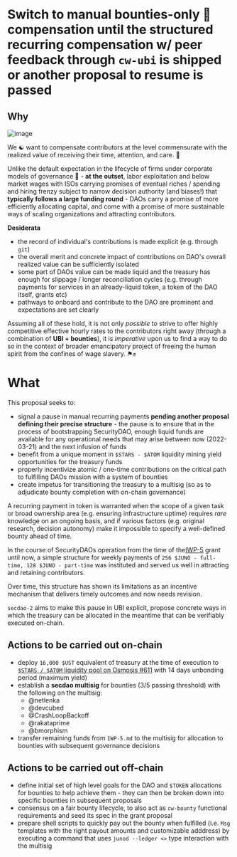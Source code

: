 # Switch to manual bounties-only 🤠 compensation until the structured recurring compensation w/ peer feedback through `cw-ubi` is shipped or another proposal to resume is passed
## Why
![image](https://user-images.githubusercontent.com/1236584/159340485-127d084f-f8ae-4240-ab3b-820d1c186956.png)

We ☯️ want to compensate contributors at the level commensurate with the realized value of receiving their time, attention, and care. 🌱

Unlike the default expectation in the lifecycle of firms under corporate models of governance 🏢 - **at the outset**, labor exploitation and below market wages with ISOs carrying promises of eventual riches / spending and hiring frenzy subject to narrow decision authority (and biases!) that **typically follows a large funding round** - DAOs carry a promise of more efficiently allocating capital, and come with a promise of more sustainable ways of scaling organizations and attracting contributors.

**Desiderata**

- the record of individual's contributions is made explicit (e.g. through `git`)
- the overall merit and concrete impact of contributions on DAO's overall realized value can be sufficiently isolated
- some part of DAOs value can be made liquid and the treasury has enough for slippage / longer reconciliation cycles (e.g. through payments for services in an already-liquid token, a token of the DAO itself, grants etc)
- pathways to onboard and contribute to the DAO are prominent and expectations are set clearly

Assuming all of these hold, it is not only _possible_ to strive to offer highly competitive effective hourly rates to the contributors right away (through a combination of **UBI + bounties**), it is _imperative_ upon us to find a way to do so in the context of broader emancipatory project of freeing the human spirit from the confines of wage slavery. ⚑✊

# What
This proposal seeks to:

- signal a pause in manual recurring payments **pending another proposal defining their precise structure** - the pause is to ensure that in the process of bootstrapping SecurityDAO, enough liquid funds are available for any operational needs that may arise between now (2022-03-21) and the next infusion of funds
- benefit from a unique moment in `$STARS - $ATOM` liquidity mining yield opportunities for the treasury funds
- properly incentivize atomic / one-time contributions on the critical path to fulfilling DAOs mission with a system of bounties
- create impetus for transitioning the treasury to a multisig (so as to adjudicate bounty completion with on-chain governance)

A recurring payment in token is warranted when the scope of a given task or broad ownership area (e.g. ensuring infrastructure uptime) requires _rare_ knowledge on an ongoing basis, and if various factors (e.g. original research, decision autonomy) make it impossible to specify a well-defined bounty ahead of time.

In the course of SecurityDAOs operation from the time of the[IWP-5](https://github.com/InterWasm/DAO/blob/main/IWPs/iwp-5.md) grant until now, a simple structure for weekly payments of `256 $JUNO - full-time, 128 $JUNO - part-time` was instituted and served us well in attracting and retaining contributors.

Over time, this structure has shown its limitations as an incentive mechanism that delivers timely outcomes and now needs revision.

`secdao-2` aims to make this pause in UBI explicit, propose concrete ways in which the treasury can be allocated in the meantime that can be verifiably executed on-chain.

## Actions to be carried out on-chain
* deploy `16,000 $UST` equivalent of treasury at the time of execution to [`$STARS / $ATOM` liquidity pool on Osmosis #611](https://info.osmosis.zone/pool/611) with 14 days unbonding period (maximum yield)
* establish a **secdao multisig** for bounties (3/5 passing threshold) with the following on the multisig:
  - @netlenka
  - @devcubed
  - @CrashLoopBackoff
  - @rakataprime
  - @bmorphism
* transfer remaining funds from `IWP-5.md` to the multisig for allocation to bounties with subsequent governance decisions

## Actions to be carried out off-chain
* define initial set of high level goals for the DAO and `$TOKEN` allocations for bounties to help achieve them - they can then be broken down into specific bounties in subsequent proposals
* consensus on a fair bounty lifecycle, to also act as `cw-bounty` functional requirements and seed its spec in the grant proposal
* prepare shell scripts to quickly pay out the bounty when fulfilled (i.e. `Msg` templates with the right payout amounts and customizable adddress) by executing a command that uses `junod --ledger <>` type interaction with the multisig
